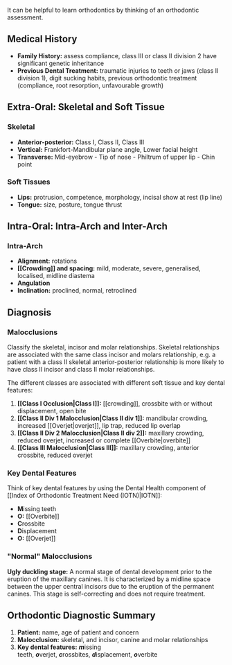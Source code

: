 It can be helpful to learn orthodontics by thinking of an orthodontic assessment.

## Medical History
* **Family History:** assess compliance, class III or class II division 2 have significant genetic inheritance
* **Previous Dental Treatment:** traumatic injuries to teeth or jaws (class II division 1), digit sucking habits, previous orthodontic treatment (compliance, root resorption, unfavourable growth)

## Extra-Oral: Skeletal and Soft Tissue

### Skeletal
* **Anterior-posterior:** Class I, Class II, Class III
* **Vertical:** Frankfort-Mandibular plane angle, Lower facial height
* **Transverse:** Mid-eyebrow - Tip of nose - Philtrum of upper lip - Chin point

### Soft Tissues
* **Lips:** protrusion, competence, morphology, incisal show at rest (lip line)
* **Tongue:** size, posture, tongue thrust

## Intra-Oral: Intra-Arch and Inter-Arch

### Intra-Arch
* **Alignment:** rotations
* **[[Crowding]] and spacing:** mild, moderate, severe, generalised, localised, midline diastema
* **Angulation**
* **Inclination:** proclined, normal, retroclined

## Diagnosis

### Malocclusions
Classify the skeletal, incisor and molar relationships. Skeletal relationships are associated with the same class incisor and molars relationship, e.g. a patient with a class II skeletal anterior-posterior relationship is more likely to have class II incisor and class II molar relationships.

The different classes are associated with different soft tissue and key dental features:
1. **[[Class I Occlusion|Class I]]:** [[crowding]], crossbite with or without displacement, open bite
2. **[[Class II Div 1 Malocclusion|Class II div 1]]:** mandibular crowding, increased [[Overjet|overjet]], lip trap, reduced lip overlap
3. **[[Class II Div 2 Malocclusion|Class II div 2]]:** maxillary crowding, reduced overjet, increased or complete [[Overbite|overbite]]
4. **[[Class III Malocclusion|Class III]]:** maxillary crowding, anterior crossbite, reduced overjet

### Key Dental Features
Think of key dental features by using the Dental Health component of [[Index of Orthodontic Treatment Need (IOTN)|IOTN]]:
* **M**issing teeth
* **O:** [[Overbite]]
* **C**rossbite
* **D**isplacement
* **O:** [[Overjet]]

### "Normal" Malocclusions
**Ugly duckling stage:** A normal stage of dental development prior to the eruption of the maxillary canines. It is characterized by a midline space between the upper central incisors due to the eruption of the permanent canines. This stage is self-correcting and does not require treatment.

## Orthodontic Diagnostic Summary
1. **Patient:** name, age of patient and concern  
2. **Malocclusion:** skeletal, and incisor, canine and molar relationships  
3. **Key dental features:** ***m***issing teeth, ***o***verjet, ***c***rossbites, ***d***isplacement, ***o***verbite
